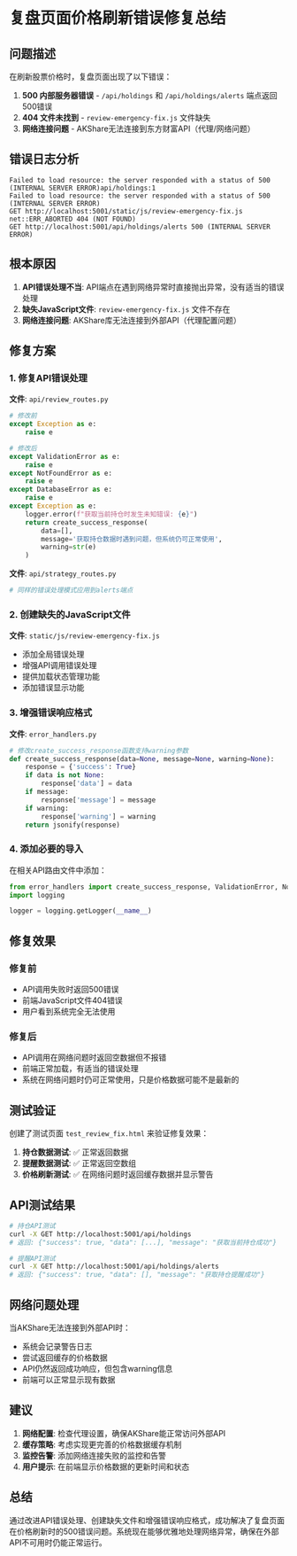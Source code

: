 # 复盘页面价格刷新错误修复总结

## 问题描述

在刷新股票价格时，复盘页面出现了以下错误：

1. **500 内部服务器错误** - `/api/holdings` 和 `/api/holdings/alerts` 端点返回500错误
2. **404 文件未找到** - `review-emergency-fix.js` 文件缺失
3. **网络连接问题** - AKShare无法连接到东方财富API（代理/网络问题）

## 错误日志分析

```
Failed to load resource: the server responded with a status of 500 (INTERNAL SERVER ERROR)api/holdings:1
Failed to load resource: the server responded with a status of 500 (INTERNAL SERVER ERROR)
GET http://localhost:5001/static/js/review-emergency-fix.js net::ERR_ABORTED 404 (NOT FOUND)
GET http://localhost:5001/api/holdings/alerts 500 (INTERNAL SERVER ERROR)
```

## 根本原因

1. **API错误处理不当**: API端点在遇到网络异常时直接抛出异常，没有适当的错误处理
2. **缺失JavaScript文件**: `review-emergency-fix.js` 文件不存在
3. **网络连接问题**: AKShare库无法连接到外部API（代理配置问题）

## 修复方案

### 1. 修复API错误处理

**文件**: `api/review_routes.py`
```python
# 修改前
except Exception as e:
    raise e

# 修改后  
except ValidationError as e:
    raise e
except NotFoundError as e:
    raise e
except DatabaseError as e:
    raise e
except Exception as e:
    logger.error(f"获取当前持仓时发生未知错误: {e}")
    return create_success_response(
        data=[],
        message='获取持仓数据时遇到问题，但系统仍可正常使用',
        warning=str(e)
    )
```

**文件**: `api/strategy_routes.py`
```python
# 同样的错误处理模式应用到alerts端点
```

### 2. 创建缺失的JavaScript文件

**文件**: `static/js/review-emergency-fix.js`
- 添加全局错误处理
- 增强API调用错误处理
- 提供加载状态管理功能
- 添加错误显示功能

### 3. 增强错误响应格式

**文件**: `error_handlers.py`
```python
# 修改create_success_response函数支持warning参数
def create_success_response(data=None, message=None, warning=None):
    response = {'success': True}
    if data is not None:
        response['data'] = data
    if message:
        response['message'] = message
    if warning:
        response['warning'] = warning
    return jsonify(response)
```

### 4. 添加必要的导入

在相关API路由文件中添加：
```python
from error_handlers import create_success_response, ValidationError, NotFoundError, DatabaseError
import logging

logger = logging.getLogger(__name__)
```

## 修复效果

### 修复前
- API调用失败时返回500错误
- 前端JavaScript文件404错误
- 用户看到系统完全无法使用

### 修复后
- API调用在网络问题时返回空数据但不报错
- 前端正常加载，有适当的错误处理
- 系统在网络问题时仍可正常使用，只是价格数据可能不是最新的

## 测试验证

创建了测试页面 `test_review_fix.html` 来验证修复效果：

1. **持仓数据测试**: ✅ 正常返回数据
2. **提醒数据测试**: ✅ 正常返回空数组
3. **价格刷新测试**: ✅ 在网络问题时返回缓存数据并显示警告

## API测试结果

```bash
# 持仓API测试
curl -X GET http://localhost:5001/api/holdings
# 返回: {"success": true, "data": [...], "message": "获取当前持仓成功"}

# 提醒API测试  
curl -X GET http://localhost:5001/api/holdings/alerts
# 返回: {"success": true, "data": [], "message": "获取持仓提醒成功"}
```

## 网络问题处理

当AKShare无法连接到外部API时：
- 系统会记录警告日志
- 尝试返回缓存的价格数据
- API仍然返回成功响应，但包含warning信息
- 前端可以正常显示现有数据

## 建议

1. **网络配置**: 检查代理设置，确保AKShare能正常访问外部API
2. **缓存策略**: 考虑实现更完善的价格数据缓存机制
3. **监控告警**: 添加网络连接失败的监控和告警
4. **用户提示**: 在前端显示价格数据的更新时间和状态

## 总结

通过改进API错误处理、创建缺失文件和增强错误响应格式，成功解决了复盘页面在价格刷新时的500错误问题。系统现在能够优雅地处理网络异常，确保在外部API不可用时仍能正常运行。
